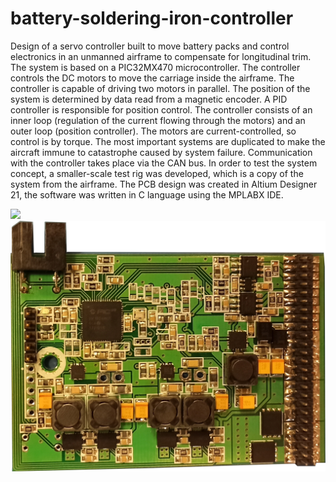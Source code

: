 ﻿# battery-soldering-iron-controller
Design of a servo controller built to move battery packs and control electronics in an unmanned airframe to compensate for longitudinal trim. The system is based on a PIC32MX470 microcontroller. The controller controls the DC motors to move the carriage inside the airframe. The controller is capable of driving two motors in parallel. The position of the system is determined by data read from a magnetic encoder.  A PID controller is responsible for position control. The controller consists of an inner loop (regulation of the current flowing through the motors) and an outer loop (position controller). The motors are current-controlled, so control is by torque. The most important systems are duplicated to make the aircraft immune to catastrophe caused by system failure.  Communication with the controller takes place via the CAN bus.  In order to test the system concept, a smaller-scale test rig was developed, which is a copy of the system from the airframe.  The PCB design was created in Altium Designer 21, the software was written in C language using the MPLABX IDE. 

<img src="working.gif" width="800">
<img src="hardware\pcb_assembled_2.png" width="800">


